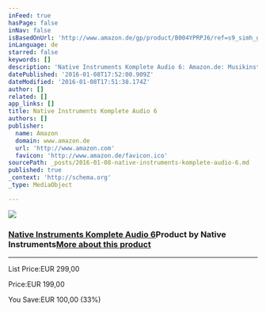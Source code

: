 ```yaml
---
inFeed: true
hasPage: false
inNav: false
isBasedOnUrl: 'http://www.amazon.de/gp/product/B004YPRPJ6/ref=s9_simh_gw_p267_d0_i2?pf_rd_m=A3JWKAKR8XB7XF&pf_rd_s=desktop-1&pf_rd_r=0P5WAZ09ZTMZ3YKQ1ADM&pf_rd_t=36701&pf_rd_p=585296347&pf_rd_i=desktop'
inLanguage: de
starred: false
keywords: []
description: 'Native Instruments Komplete Audio 6: Amazon.de: Musikinstrumente'
datePublished: '2016-01-08T17:52:00.909Z'
dateModified: '2016-01-08T17:51:38.174Z'
author: []
related: []
app_links: []
title: Native Instruments Komplete Audio 6
authors: []
publisher:
  name: Amazon
  domain: www.amazon.de
  url: 'http://www.amazon.com'
  favicon: 'http://www.amazon.de/favicon.ico'
sourcePath: _posts/2016-01-08-native-instruments-komplete-audio-6.md
published: true
_context: 'http://schema.org'
_type: MediaObject

---
```

[![](http://ecx.images-amazon.com/images/I/41AJB8EtLHL._SL160_.jpg)][0]

### [Native Instruments Komplete Audio 6][0]Product by Native Instruments[More about this product][1]

---

List Price:EUR 299,00

Price:EUR 199,00

You Save:EUR 100,00 (33%)

[][0]



[0]: http://www.amazon.de/Native-Instruments-Komplete-Audio-6/dp/B004YPRPJ6
[1]: http://www.amazon.de/Native-Instruments-Komplete-Audio-6/dp/B004YPRPJ6#moreAboutThisProduct